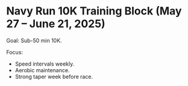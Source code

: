 # Navy Run 10K Training Block (May 27 – June 21, 2025)

Goal: Sub-50 min 10K.

Focus:
- Speed intervals weekly.
- Aerobic maintenance.
- Strong taper week before race.
